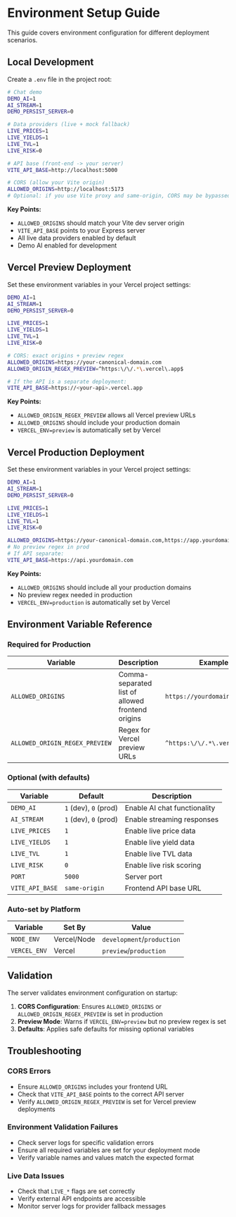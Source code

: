 # Environment Setup Guide

This guide covers environment configuration for different deployment scenarios.

## Local Development

Create a `.env` file in the project root:

```bash
# Chat demo
DEMO_AI=1
AI_STREAM=1
DEMO_PERSIST_SERVER=0

# Data providers (live + mock fallback)
LIVE_PRICES=1
LIVE_YIELDS=1
LIVE_TVL=1
LIVE_RISK=0

# API base (front-end -> your server)
VITE_API_BASE=http://localhost:5000

# CORS (allow your Vite origin)
ALLOWED_ORIGINS=http://localhost:5173
# Optional: if you use Vite proxy and same-origin, CORS may be bypassed in dev.
```

**Key Points:**
- `ALLOWED_ORIGINS` should match your Vite dev server origin
- `VITE_API_BASE` points to your Express server
- All live data providers enabled by default
- Demo AI enabled for development

## Vercel Preview Deployment

Set these environment variables in your Vercel project settings:

```bash
DEMO_AI=1
AI_STREAM=1
DEMO_PERSIST_SERVER=0

LIVE_PRICES=1
LIVE_YIELDS=1
LIVE_TVL=1
LIVE_RISK=0

# CORS: exact origins + preview regex
ALLOWED_ORIGINS=https://your-canonical-domain.com
ALLOWED_ORIGIN_REGEX_PREVIEW=^https:\/\/.*\.vercel\.app$

# If the API is a separate deployment:
VITE_API_BASE=https://<your-api>.vercel.app
```

**Key Points:**
- `ALLOWED_ORIGIN_REGEX_PREVIEW` allows all Vercel preview URLs
- `ALLOWED_ORIGINS` should include your production domain
- `VERCEL_ENV=preview` is automatically set by Vercel

## Vercel Production Deployment

Set these environment variables in your Vercel project settings:

```bash
DEMO_AI=1
AI_STREAM=1
DEMO_PERSIST_SERVER=0

LIVE_PRICES=1
LIVE_YIELDS=1
LIVE_TVL=1
LIVE_RISK=0

ALLOWED_ORIGINS=https://your-canonical-domain.com,https://app.yourdomain.com
# No preview regex in prod
# If API separate:
VITE_API_BASE=https://api.yourdomain.com
```

**Key Points:**
- `ALLOWED_ORIGINS` should include all your production domains
- No preview regex needed in production
- `VERCEL_ENV=production` is automatically set by Vercel

## Environment Variable Reference

### Required for Production

| Variable | Description | Example |
|----------|-------------|---------|
| `ALLOWED_ORIGINS` | Comma-separated list of allowed frontend origins | `https://yourdomain.com` |
| `ALLOWED_ORIGIN_REGEX_PREVIEW` | Regex for Vercel preview URLs | `^https:\/\/.*\.vercel\.app$` |

### Optional (with defaults)

| Variable | Default | Description |
|----------|---------|-------------|
| `DEMO_AI` | `1` (dev), `0` (prod) | Enable AI chat functionality |
| `AI_STREAM` | `1` (dev), `0` (prod) | Enable streaming responses |
| `LIVE_PRICES` | `1` | Enable live price data |
| `LIVE_YIELDS` | `1` | Enable live yield data |
| `LIVE_TVL` | `1` | Enable live TVL data |
| `LIVE_RISK` | `0` | Enable live risk scoring |
| `PORT` | `5000` | Server port |
| `VITE_API_BASE` | `same-origin` | Frontend API base URL |

### Auto-set by Platform

| Variable | Set By | Value |
|----------|--------|-------|
| `NODE_ENV` | Vercel/Node | `development`/`production` |
| `VERCEL_ENV` | Vercel | `preview`/`production` |

## Validation

The server validates environment configuration on startup:

1. **CORS Configuration**: Ensures `ALLOWED_ORIGINS` or `ALLOWED_ORIGIN_REGEX_PREVIEW` is set in production
2. **Preview Mode**: Warns if `VERCEL_ENV=preview` but no preview regex is set
3. **Defaults**: Applies safe defaults for missing optional variables

## Troubleshooting

### CORS Errors
- Ensure `ALLOWED_ORIGINS` includes your frontend URL
- Check that `VITE_API_BASE` points to the correct API server
- Verify `ALLOWED_ORIGIN_REGEX_PREVIEW` is set for Vercel preview deployments

### Environment Validation Failures
- Check server logs for specific validation errors
- Ensure all required variables are set for your deployment mode
- Verify variable names and values match the expected format

### Live Data Issues
- Check that `LIVE_*` flags are set correctly
- Verify external API endpoints are accessible
- Monitor server logs for provider fallback messages

